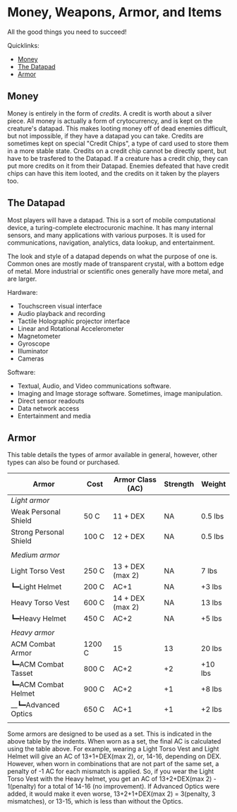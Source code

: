 # Money, Weapons, Armor, and Items
All the good things you need to succeed!

Quicklinks:
 * [Money](#money)
 * [The Datapad](#the-datapad)
 * [Armor](#armor)

## Money
Money is entirely in the form of *credits*. A credit is worth about a silver piece. All money is actually a form of crytocurrency, and is kept on the creature's datapad. This makes looting money off of dead enemies difficult, but not impossible, if they have a datapad you can take. Credits are sometimes kept on special "Credit Chips", a type of card used to store them in a more stable state. Credits on a credit chip cannot be directly spent, but have to be trasfered to the Datapad. If a creature has a credit chip, they can put more credits on it from their Datapad. Enemies defeated that have credit chips can have this item looted, and the credits on it taken by the players too.

## The Datapad
Most players will have a datapad. This is a sort of mobile computational device, a turing-complete electrocuronic machine. It has many internal sensors, and many applications with various purposes. It is used for communications, navigation, analytics, data lookup, and entertainment. 

The look and style of a datapad depends on what the purpose of one is. Common ones are mostly made of transparent crystal, with a bottom edge of metal. More industrial or scientific ones generally have more metal, and are larger.

Hardware:
 * Touchscreen visual interface
 * Audio playback and recording
 * Tactile Holographic projector interface
 * Linear and Rotational Accelerometer
 * Magnetometer
 * Gyroscope
 * Illuminator
 * Cameras

Software:
 * Textual, Audio, and Video communications software.
 * Imaging and Image storage software. Sometimes, image manipulation.
 * Direct sensor readouts
 * Data network access
 * Entertainment and media

## Armor
This table details the types of armor available in general, however, other types can also be found or purchased. 

|**Armor**              |**Cost**   |**Armor Class (AC)**   |**Strength**   |**Weight** |
|-----------------------|-----------|-----------------------|---------------|-----------|
|*Light armor*          |           |                       |               |           |
|Weak Personal Shield   |50 C       |11 + DEX               |NA             |0.5 lbs    |
|Strong Personal Shield |100 C      |12 + DEX               |NA             |0.5 lbs    |
|                       |           |                       |               |           |
|*Medium armor*         |           |                       |               |           |
|Light Torso Vest       |250 C      |13 + DEX (max 2)       |NA             |7 lbs      |
|┗━Light Helmet         |200 C      |AC+1                   |NA             |+3 lbs     |
|Heavy Torso Vest       |600 C      |14 + DEX (max 2)       |NA             |13 lbs     |
|┗━Heavy Helmet         |450 C      |AC+2                   |NA             |+5 lbs     |
|                       |           |                       |               |           |
|*Heavy armor*          |           |                       |               |           |
|ACM Combat Armor       |1200 C     |15                     |13             |20 lbs     |
|┗━ACM Combat Tasset    |800 C      |AC+2                   |+2             |+10 lbs    |
|┗━ACM Combat Helmet    |900 C      |AC+2                   |+1             |+8 lbs     |
|__┗━Advanced Optics    |650 C      |AC+1                   |+1             |+2 lbs     |
|                       |           |                       |               |           |

Some armors are designed to be used as a set. This is indicated in the above table by the indents. When worn as a set, the final AC is calculated using the table above. For example, wearing a Light Torso Vest and Light Helmet will give an AC of 13+1+DEX(max 2), or, 14-16, depending on DEX. However, when worn in combinations that are not part of the same set, a penalty of -1 AC for each mismatch is applied. So, if you wear the Light Torso Vest with the Heavy helmet, you get an AC of 13+2+DEX(max 2) - 1(penalty) for a total of 14-16 (no improvement). If Advanced Optics were added, it would make it even worse, 13+2+1+DEX(max 2) = 3(penalty, 3 mismatches), or 13-15, which is less than without the Optics. 
